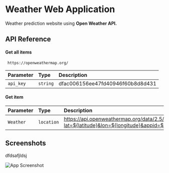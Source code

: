 
# Weather Web Application

Weather prediction website using **Open Weather API.**


## API Reference

#### Get all items

```http
 https://openweathermap.org/
```

| Parameter | Type     | Description                |
| :-------- | :------- | :------------------------- |
| `api_key` | `string` | dfac006156ee47fd40946f60b8d8d431|

#### Get item



| Parameter | Type     | Description                       |
| :-------- | :------- | :-------------------------------- |
| `Weather`      | `location` | https://api.openweathermap.org/data/2.5/forecast?lat=${latitude}&lon=${longitude}&appid=${API_KEY} |




## Screenshots
dfdsafjldsj

![App Screenshot](https://i.imgur.com/TQXP7On.png)

